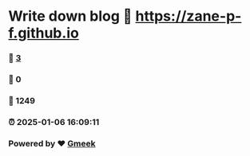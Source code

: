 # Write down blog :link: https://zane-p-f.github.io 
### :page_facing_up: [3](https://zane-p-f.github.io/tag.html) 
### :speech_balloon: 0 
### :hibiscus: 1249 
### :alarm_clock: 2025-01-06 16:09:11 
### Powered by :heart: [Gmeek](https://github.com/Meekdai/Gmeek)
